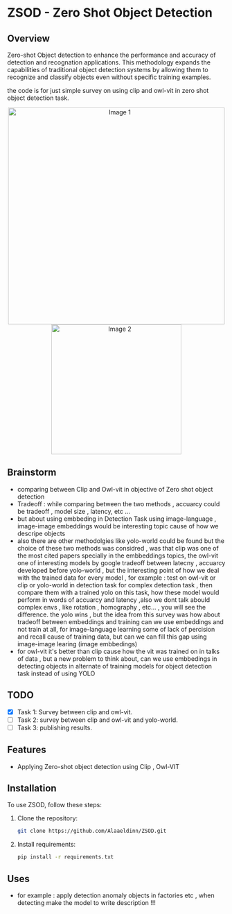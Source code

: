 # ZSOD - Zero Shot Object Detection 

## Overview

Zero-shot Object detection to enhance the performance and accuracy of detection and recognation applications. This methodology expands the capabilities of traditional object detection systems by allowing them to recognize and classify objects even without specific training examples.

the code is for just simple survey on using clip and owl-vit in zero shot object detection task. 

<p align="center">
    <img src="z-media/outputs1.png" width="500" alt="Image 1">
    <img src="z-media/OUT2.png" width="300" alt="Image 2">
</p>

## Brainstorm
- comparing between Clip and Owl-vit in objective of Zero shot object detection
- Tradeoff : while comparing between the two methods , accuarcy could be tradeoff , model size , latency, etc ...
- but about using embbeding in Detection Task  using image-language , image-image embeddings would be interesting topic cause of how we descripe objects
- also there are other methodolgies like yolo-world could be found but the choice of these two methods was considred , was that clip was one of the most cited papers specially in the embbeddings topics, the owl-vit one of interesting models by google tradeoff between latecny , accuarcy developed before yolo-world , but the interesting point of how we deal with the trained data for every model , for example : test on owl-vit or clip or yolo-world in detection task for complex detection task , then compare them with a trained yolo on this task, how these model would perform in words of accuarcy and latency ,also we dont talk abould complex envs , like rotation , homography , etc... , you will see the difference. the yolo wins , but the idea from this survey was how about tradeoff between embeddings and training can we use embeddings and not train at all, for image-language learning some of lack of percision and recall cause of training data, but can we can fill this gap using image-image learing (image embbedings) 
- for owl-vit it's better than clip cause how the vit was trained on in talks of data , but a new problem to think about, can we use embbedings in detecting objects in alternate of training models for object detection task instead of using YOLO 

## TODO 

- [x] Task 1: Survey between clip and owl-vit.
- [ ] Task 2: survey between clip and owl-vit and yolo-world.
- [ ] Task 3: publishing results.

## Features

- Applying Zero-shot object detection using Clip , Owl-VIT

## Installation

To use ZSOD, follow these steps:

1. Clone the repository:

   ```bash
   git clone https://github.com/Alaaeldinn/ZSOD.git
   ```

2. Install requirements:

   ```bash
   pip install -r requirements.txt
   ```

## Uses 

- for example : apply detection anomaly objects in factories etc , when detecting make the model to write description !!! 
